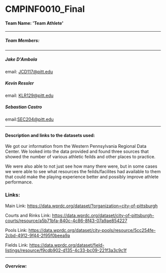 # CMPINF0010_Final

#### Team Name: 'Team Athlete'
___________________________________

##### Team Members:
___________________________________
##### Jake D'Ambola 
email: JCD117@pitt.edu

##### Kevin Ressler
email: KLR129@pitt.edu

##### Sebastian Castro
email:SEC204@pitt.edu
___________________________________
#### Description and links to the datasets used:
We got our information from the Western Pennsylvania Regional Data Center. We looked into the data provided and found three sources that showed the number of various athletic feilds and other places to practice. 

We were also able to not just see how many there were, but in some cases we were able to see what resources the feilds/facilites had available to them that could make the playing experience better and possibly improve athlete performance.

### Links: 

Main Link: https://data.wprdc.org/dataset/?organization=city-of-pittsburgh

Courts and Rinks Link: https://data.wprdc.org/dataset/city-of-pittsburgh-courts/resource/a5b71bfa-840c-4c86-8f43-07a9ae854227

Pools Link: https://data.wprdc.org/dataset/city-pools/resource/5cc254fe-2cbd-4912-9f44-2f95f0beea9a

Fields Link: https://data.wprdc.org/dataset/field-listings/resource/f9cdb902-d135-4c33-bc09-221f3a3c9c1f

___________________________________
##### Overview:
